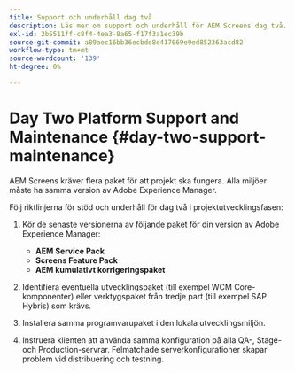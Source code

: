 ```yaml
---
title: Support och underhåll dag två
description: Läs mer om support och underhåll för AEM Screens dag två.
exl-id: 2b5511ff-c8f4-4ea3-8a65-f17f3a1ec39b
source-git-commit: a89aec16bb36ecbde8e417069e9ed852363acd82
workflow-type: tm+mt
source-wordcount: '139'
ht-degree: 0%

---
```


# Day Two Platform Support and Maintenance {#day-two-support-maintenance}

AEM Screens kräver flera paket för att projekt ska fungera. Alla miljöer måste ha samma version av Adobe Experience Manager.

Följ riktlinjerna för stöd och underhåll för dag två i projektutvecklingsfasen:

1. Kör de senaste versionerna av följande paket för din version av Adobe Experience Manager:

   * **AEM Service Pack**
   * **Screens Feature Pack**
   * **AEM kumulativt korrigeringspaket**

1. Identifiera eventuella utvecklingspaket (till exempel WCM Core-komponenter) eller verktygspaket från tredje part (till exempel SAP Hybris) som krävs.

1. Installera samma programvarupaket i den lokala utvecklingsmiljön.

1. Instruera klienten att använda samma konfiguration på alla QA-, Stage- och Production-servrar. Felmatchade serverkonfigurationer skapar problem vid distribuering och testning.
